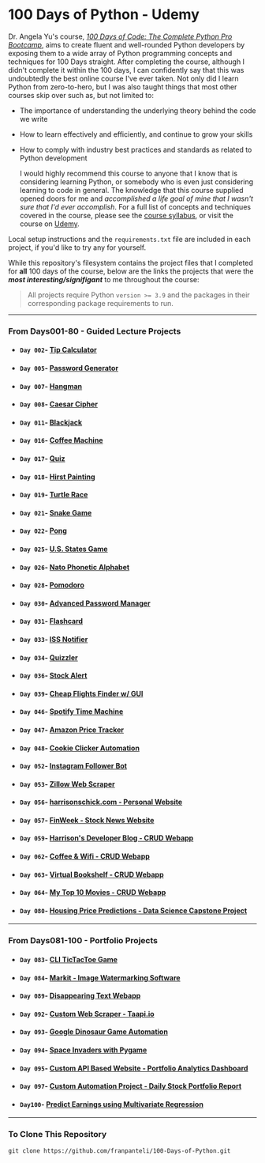  # 100 Days of Python - Udemy

Dr. Angela Yu's course, [_100 Days of Code: The Complete Python Pro Bootcamp_](https://www.udemy.com/course/100-Days-of-code/), aims to create fluent and well-rounded Python developers by exposing them to a wide array of Python programming concepts and techniques for 100 Days straight. After completing the course, although I didn't complete it within the 100 days, I can confidently say that this was undoubtedly the best online course I've ever taken. Not only did I learn Python from zero-to-hero, but I was also taught things that most other courses skip over such as, but not limited to:
* The importance of understanding the underlying theory behind the code we write
* How to learn effectively and efficiently, and continue to grow your skills
* How to comply with industry best practices and standards as related to Python development

    I would highly recommend this course to anyone that I know that is considering learning Python, or somebody who is even just considering learning to code in general. The knowledge that this course supplied opened doors for me and _accomplished a life goal of mine that I wasn't sure that I'd ever accomplish_. For a full list of concepts and techniques covered in the course, please see the [course syllabus](./syllabus.pdf), or visit the course on [Udemy](https://www.udemy.com/course/100-Days-of-code/).

Local setup instructions and the `requirements.txt` file are included in each project, if you'd like to try any for yourself. 

While this repository's filesystem contains the project files that I completed for **all** 100 days of the course, below are the links the projects that were the **_most interesting/signifigant_** to me throughout the course:

> All projects require Python `version >= 3.9` and the packages in their corresponding package requirements to run.
___

### From **Days001-80** - Guided Lecture Projects
- #### `Day 002`- [Tip Calculator](./Days%20001-005/Day_002/)
- #### `Day 005`- [Password Generator](./Days%20001-005/Day_005/)
- #### `Day 007`- [Hangman](./Days%20006-010/Day_007/)
- #### `Day 008`- [Caesar Cipher](./Days%20006-010/Day_008/)
- #### `Day 011`- [Blackjack](./Days%20011-015/Day_011/)
- #### `Day 016`- [Coffee Machine](./Days%20016-020/Day_016/)
- #### `Day 017`- [Quiz](./Days%20016-020/Day_017/)
- #### `Day 018`- [Hirst Painting](./Days%20016-020/Day_018/)
- #### `Day 019`- [Turtle Race](./Days%20016-020/Day_019/)
- #### `Day 021`- [Snake Game](./Days%20021-025/Day_021/)
- #### `Day 022`- [Pong](./Days%20021-025/Day_022/)
- #### `Day 025`- [U.S. States Game](./Days%20021-025/Day_025/)
- #### `Day 026`- [Nato Phonetic Alphabet](./Days%20026-030/Day_026/)
- #### `Day 028`- [Pomodoro](./Days%20026-030/Day_028/)
- #### `Day 030`- [Advanced Password Manager](./Days%20026-030/Day_030/)
- #### `Day 031`- [Flashcard](./Days%20031-035/Day_031/)
- #### `Day 033`- [ISS Notifier](./Days%20031-035/Day_033/)
- #### `Day 034`- [Quizzler](./Days%20031-035/Day_034/)
- #### `Day 036`- [Stock Alert](./Days%20036-040/Day_036/)
- #### `Day 039`- [Cheap Flights Finder w/ GUI](./Days%20036-040/Day_039/)
- #### `Day 046`- [Spotify Time Machine](./Days%20041-046/Day_046/)
- #### `Day 047`- [Amazon Price Tracker](./Days%20047-050/Day_047/)
- #### `Day 048`- [Cookie Clicker Automation](./Days%20047-050/Day_048/)
- #### `Day 052`- [Instagram Follower Bot](./Days%20051-055/Day_052/)
- #### `Day 053`- [Zillow Web Scraper](./Days%20051-055/Day_053/)
- #### `Day 056`- [harrisonschick.com - Personal Website](./Days%20056-060/Day_056/)
- #### `Day 057`- [FinWeek - Stock News Website](./Days%20056-060/Day_057/)
- #### `Day 059`- [Harrison's Developer Blog - CRUD Webapp](./Days%20056-060/Day_059/)
- #### `Day 062`- [Coffee & Wifi - CRUD Webapp](./Days%20061-065/Day_062/)
- #### `Day 063`- [Virtual Bookshelf - CRUD Webapp](./Days%20061-065/Day_063/)
- #### `Day 064`- [My Top 10 Movies - CRUD Webapp](./Days%20061-065/Day_064/)
- #### `Day 080`- [Housing Price Predictions - Data Science Capstone Project](./Days%20076-080/Day_080/)

___

### From **Days081-100** - Portfolio Projects
- #### `Day 083`- [CLI TicTacToe Game](./Days%20081-085/Day_083/)
- #### `Day 084`- [Markit - Image Watermarking Software](./Days%20081-085/Day_084/)
- #### `Day 089`- [Disappearing Text Webapp](./Days%20086-090/Day_089/)
- #### `Day 092`- [Custom Web Scraper - Taapi.io](./Days%20091-095/Day_092/)
- #### `Day 093`- [Google Dinosaur Game Automation](./Days%20091-095/Day_093/)
- #### `Day 094`- [Space Invaders with Pygame](./Days%20091-095/Day_094/)
- #### `Day 095`- [Custom API Based Website - Portfolio Analytics Dashboard](./Days%20091-095/Day_095/)
- #### `Day 097`- [Custom Automation Project - Daily Stock Portfolio Report](./Days%20096-100/Day_097/)
- #### `Day100`- [Predict Earnings using Multivariate Regression](./Days%20096-100/Day_100/)
___
### To Clone This Repository 
`git clone https://github.com/franpanteli/100-Days-of-Python.git`